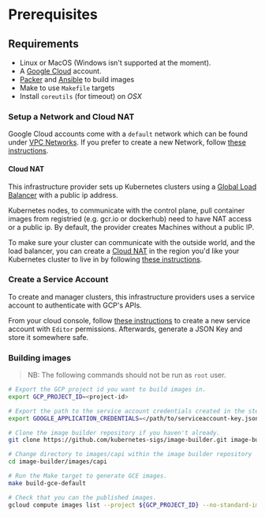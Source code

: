 # Prerequisites

## Requirements

- Linux or MacOS (Windows isn't supported at the moment).
- A [Google Cloud](https://console.cloud.google.com) account.
- [Packer](https://www.packer.io/intro/getting-started/install.html) and [Ansible](https://docs.ansible.com/ansible/latest/installation_guide/intro_installation.html) to build images
- Make to use `Makefile` targets
- Install `coreutils` (for timeout) on *OSX*

### Setup a Network and Cloud NAT

Google Cloud accounts come with a `default` network which can be found under
[VPC Networks](https://console.cloud.google.com/networking/networks).
If you prefer to create a new Network, follow [these instructions](https://cloud.google.com/vpc/docs/using-vpc#create-auto-network).

#### Cloud NAT
This infrastructure provider sets up Kubernetes clusters using a
[Global Load Balancer](https://cloud.google.com/load-balancing/) with a public ip address.

Kubernetes nodes, to communicate with the control plane, pull container images from registried (e.g. gcr.io or dockerhub) need to have NAT access or a public ip.
By default, the provider creates Machines without a public IP.

To make sure your cluster can communicate with the outside world, and the load balancer, you can create a [Cloud NAT](https://cloud.google.com/nat/docs/overview) in the region you'd like your Kubernetes cluster to live in by following [these instructions](https://cloud.google.com/nat/docs/using-nat#create_nat).

### Create a Service Account

To create and manager clusters, this infrastructure providers uses a service account to authenticate with GCP's APIs.

From your cloud console, follow [these instructions](https://cloud.google.com/iam/docs/creating-managing-service-accounts#creating) to create a new service account with `Editor` permissions. Afterwards, generate a JSON Key and store it somewhere safe.

### Building images

> NB: The following commands should not be run as `root` user.

```bash
# Export the GCP project id you want to build images in.
export GCP_PROJECT_ID=<project-id>

# Export the path to the service account credentials created in the step above.
export GOOGLE_APPLICATION_CREDENTIALS=</path/to/serviceaccount-key.json>

# Clone the image builder repository if you haven't already.
git clone https://github.com/kubernetes-sigs/image-builder.git image-builder

# Change directory to images/capi within the image builder repository
cd image-builder/images/capi

# Run the Make target to generate GCE images.
make build-gce-default

# Check that you can the published images.
gcloud compute images list --project ${GCP_PROJECT_ID} --no-standard-images --filter="family:capi-ubuntu-1804-k8s"
```


